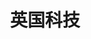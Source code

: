 ---
title: 英国科技
thumbnail: tech-sector-thumb.jpg
heroImage: tech-sector-hero.jpg
target: /sectors/technology
---